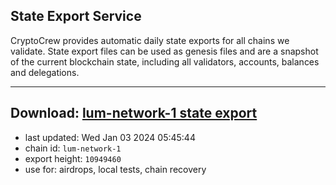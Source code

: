## State Export Service
CryptoCrew provides automatic daily state exports for all chains we validate. State export files can be used as genesis files and are a snapshot of the current blockchain state, including all validators, accounts, balances and delegations.

---
**Download: [lum-network-1 state export](https://dl.ccvalidators.com/SERVICE/lumnetwork/lum-network-1_export_10949460.json)**
---

- last updated: Wed Jan 03 2024 05:45:44
- chain id: `lum-network-1`
- export height: `10949460`
- use for: airdrops, local tests, chain recovery
